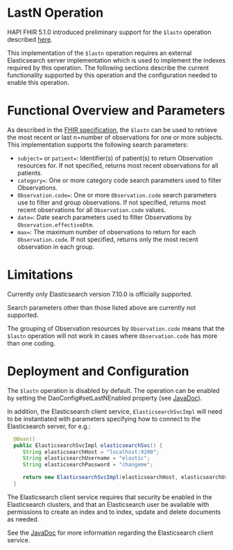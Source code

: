 # LastN Operation

HAPI FHIR 5.1.0 introduced preliminary support for the `$lastn` operation described [here](http://hl7.org/fhir/observation-operation-lastn.html).

This implementation of the `$lastn` operation requires an external Elasticsearch server implementation which is used to implement the indexes required by this operation. The following sections describe the current functionality supported by this operation and the configuration needed to enable this operation.

# Functional Overview and Parameters

As described in the [FHIR specification](http://hl7.org/fhir/observation-operation-lastn.html), the `$lastn` can be used to retrieve the most recent or last n=number of observations for one or more subjects. This implementation supports the following search parameters:

* `subject=` or `patient=`: Identifier(s) of patient(s) to return Observation resources for. If not specified, returns most recent observations for all patients.
* `category=`: One or more category code search parameters used to filter Observations.
* `Observation.code=`: One or more `Observation.code` search parameters use to filter and group observations. If not specified, returns most recent observations for all `Observation.code` values.
* `date=`: Date search parameters used to filter Observations by `Observation.effectiveDtm`.
* `max=`: The maximum number of observations to return for each `Observation.code`. If not specified, returns only the most recent observation in each group.

# Limitations

Currently only Elasticsearch version 7.10.0 is officially supported.

Search parameters other than those listed above are currently not supported.

The grouping of Observation resources by `Observation.code` means that the `$lastn` operation will not work in cases where `Observation.code` has more than one coding.

# Deployment and Configuration

The `$lastn` operation is disabled by default. The operation can be enabled by setting the DaoConfig#setLastNEnabled property (see [JavaDoc](/hapi-fhir/apidocs/hapi-fhir-jpaserver-api/ca/uhn/fhir/jpa/api/config/DaoConfig.html#setLastNEnabled(boolean))).

In addition, the Elasticsearch client service, `ElasticsearchSvcImpl` will need to be instantiated with parameters specifying how to connect to the Elasticsearch server, for e.g.:

```java
  @Bean()
  public ElasticsearchSvcImpl elasticsearchSvc() {
     String elasticsearchHost = "localhost:9200";
     String elasticsearchUsername = "elastic";
     String elasticsearchPassword = "changeme";

     return new ElasticsearchSvcImpl(elasticsearchHost, elasticsearchUsername, elasticsearchPassword);
  }
```

The Elasticsearch client service requires that security be enabled in the Elasticsearch clusters, and that an Elasticsearch user be available with permissions to create an index and to index, update and delete documents as needed.

See the [JavaDoc](/hapi-fhir/apidocs/hapi-fhir-jpaserver-base/ca/uhn/fhir/jpa/search/lastn/IElasticsearchSvc.html) for more information regarding the Elasticsearch client service.
